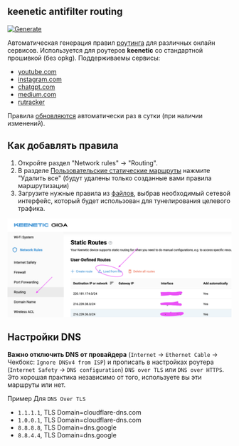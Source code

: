 ## keenetic antifilter routing
[![Generate](https://github.com/shlima/keneetic-antifilter/actions/workflows/generate.yml/badge.svg)](https://github.com/shlima/keneetic-antifilter/actions/workflows/generate.yml)

Автоматическая генерация правил [роутинга](/routes) для различных онлайн сервисов.
Используется для роутеров **keenetic** со стандартной прошивкой (без opkg). 
Поддерживаемы сервисы:

- [youtube.com](routes/youtube-ipv4.bat)
- [instagram.com](routes/facebook-ipv4.bat)
- [chatgpt.com](routes/chatgpt-ipv4.bat)
- [medium.com](routes/medium-ipv4.bat)
- [rutracker](routes/rutracker-ipv4.bat)

Правила [обновляются](https://github.com/shlima/keneetic-antifilter/actions/workflows/generate.yml) автоматически раз в сутки (при наличии изменений).

## Как добавлять правила

1. Откройте раздел "Network rules" -> "Routing".
2. В разделе [Пользовательские статические маршруты](https://help.keenetic.com/hc/ru/articles/360000925780-Статические-маршруты) 
нажмите "Удалить все" (будут удалены только созданные вами правила маршрутизации)
3. Загрузите нужные правила из [файлов](/routes), выбрав необходимый сетевой интерфейс,
который будет использован для тунелирования целевого трафика. 

![static routes](docs/static-routes-index.png)

## Настройки DNS

**Важно отключить DNS от провайдера** (`Internet` -> `Ethernet Cable` ->  Чекбокс: `Ignore DNSv4 from ISP`) и прописать в настройках роутера (`Internet Safety` -> `DNS configuration`) `DNS over TLS` или `DNS over HTTPS`. Это хорошая практика независимо от того, используете вы эти маршруты или нет.

Пример Для `DNS Over TLS`
- `1.1.1.1`, TLS Domain=cloudflare-dns.com
- `1.0.0.1`, TLS Domain=cloudflare-dns.com
- `8.8.8.8`, TLS Domain=dns.google
- `8.8.4.4`, TLS Domain=dns.google
